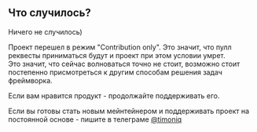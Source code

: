 ## Что случилось?

Ничего не случилось)

Проект перешел в режим "Contribution only". Это значит, что пулл реквесты приниматься будут и проект при этом условии умрет.  
Это значит, что сейчас волноваться точно не стоит, возможно стоит постепенно присмотреться к другим способам решения задач фреймворка.  

Если вам нравится продукт - продолжайте поддерживать его.  

Если вы готовы стать новым мейнтейнером и поддерживать проект на постоянной основе - пишите в телеграме [@timoniq](https://t.me/timoniq)
